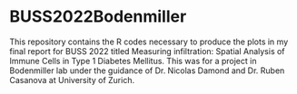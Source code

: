# BUSS2022Bodenmiller


This repository contains the R codes necessary to produce the plots in my final report for BUSS 2022 titled Measuring infiltration: Spatial Analysis of Immune Cells in Type 1 Diabetes Mellitus. This was for a project in Bodenmiller lab under the guidance of Dr. Nicolas Damond and Dr. Ruben Casanova at University of Zurich.
